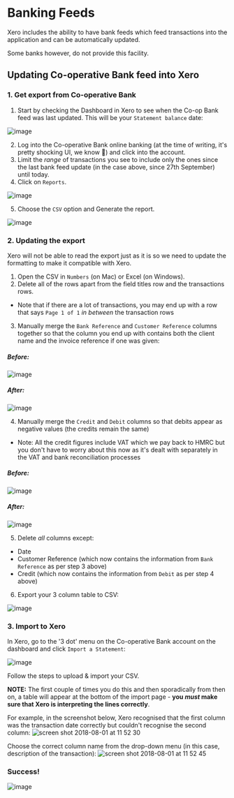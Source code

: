 # Banking Feeds

Xero includes the ability to have bank feeds which feed transactions into  the
application and can be automatically updated.

Some banks however, do not provide this facility.

## Updating Co-operative Bank feed into Xero

### 1. Get export from Co-operative Bank
1. Start by checking the Dashboard in Xero to see when the Co-op Bank feed was last
updated. This will be your `Statement balance` date:

![image](https://user-images.githubusercontent.com/4185328/46742115-45a2db00-cc9e-11e8-86de-120e7c233c01.png)

2. Log into the Co-operative Bank online banking (at the time of writing, it's
pretty shocking UI, we know :ghost:) and click into the account.
3. Limit the _range_ of transactions you see to include only the ones since the
last bank feed update (in the case above, since 27th September) until today.
4. Click on `Reports`.

![image](https://user-images.githubusercontent.com/4185328/46742164-6408d680-cc9e-11e8-9be7-610e94eb3674.png)

5. Choose the `CSV` option and Generate the report.

![image](https://user-images.githubusercontent.com/4185328/46742189-6d923e80-cc9e-11e8-9219-c09c0f88684d.png)


### 2. Updating the export
Xero will not be able to read the export just as it is so we need to update the formatting to make it compatible with Xero.

1. Open the CSV in `Numbers` (on Mac) or Excel (on Windows).
2. Delete all of the rows apart from the field titles row and the transactions rows.
  + Note that if there are a lot of transactions, you may end up with a row that
   says `Page 1 of 1` _in between_ the transaction rows
3. Manually merge the `Bank Reference` and `Customer Reference` columns together so that the column you end up with contains both the client name and the invoice reference if one was given:

##### Before:
![image](https://user-images.githubusercontent.com/4185328/46742426-e8f3f000-cc9e-11e8-98cb-3b2265f35693.png)


##### After:
![image](https://user-images.githubusercontent.com/4185328/46742501-0de86300-cc9f-11e8-899e-9fa7152035a0.png)


4. Manually merge the `Credit` and `Debit` columns so that debits appear as negative values (the credits remain the same)
  + Note: All the credit figures include VAT which we pay back to HMRC but you
  don't have to worry about this now as it's dealt with separately in the VAT
  and bank reconciliation processes

##### Before:
![image](https://user-images.githubusercontent.com/4185328/46742718-86e7ba80-cc9f-11e8-96b0-ebf3da59751b.png)

##### After:
![image](https://user-images.githubusercontent.com/4185328/46742770-a1219880-cc9f-11e8-995a-46e9611f0252.png)

5. Delete _all_ columns except:
  + Date
  + Customer Reference (which now contains the information from `Bank Reference`
  as per step 3 above)
  + Credit (which now contains the information from `Debit` as per step 4 above)
6. Export your 3 column table to CSV:

![image](https://user-images.githubusercontent.com/4185328/46743240-8996df80-cca0-11e8-97f6-fea2fc1fa941.png)

### 3. Import to Xero

In Xero, go to the '3 dot' menu on the Co-operative Bank account on the dashboard and click `Import a Statement`:

![image](https://user-images.githubusercontent.com/4185328/46743404-e2667800-cca0-11e8-81ae-489fec31300d.png)

Follow the steps to upload  & import your CSV.

**NOTE:** The first couple of times you do this and then sporadically from then on, a table will appear at the bottom of the import page - **you _must_ make sure that Xero is interpreting the lines correctly**.

For example, in the screenshot below, Xero recognised that the first column was the transaction date correctly but couldn't recognise the second column:
![screen shot 2018-08-01 at 11 52 30](https://user-images.githubusercontent.com/4185328/46743677-7fc1ac00-cca1-11e8-98d8-dbd02d785a45.png)

Choose the correct column name from the drop-down menu (in this case, description of the transaction):
![screen shot 2018-08-01 at 11 52 45](https://user-images.githubusercontent.com/4185328/46743649-6e789f80-cca1-11e8-821a-9014bca0a551.png)

### Success!
![image](https://user-images.githubusercontent.com/4185328/46743845-d16a3680-cca1-11e8-9295-a71d5fb529d2.png)
